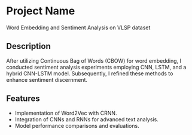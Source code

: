 # Project Name
Word Embedding and Sentiment Analysis on VLSP dataset
## Description
After utilizing Continuous Bag of Words (CBOW) for word embedding, I conducted sentiment analysis experiments employing CNN, LSTM, and a hybrid CNN-LSTM model. Subsequently, I refined these methods to enhance sentiment discernment.
## Features
- Implementation of Word2Vec with CRNN.
- Integration of CNNs and RNNs for advanced text analysis.
- Model performance comparisons and evaluations.
